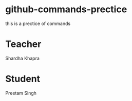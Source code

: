 # github-commands-prectice
this is a prectice of commands

# Teacher
Shardha Khapra

# Student
Preetam Singh